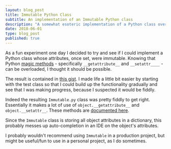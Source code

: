 ```yaml
---
layout: blog_post
title: Immutable Python Class
subtitle: An implementation of an Immutable Python class
description: "A somewhat esoteric implementation of a Python class overloads Python magic methods and creates immutable instances."
date: 2018-06-01
type: blog_post
published: true
---
```


As a fun experiment one day I decided to try and see if I could implement a Python class whose attributes, once set, were immutable. Knowing that Python [magic methods](https://rszalski.github.io/magicmethods/) - specifically `__getattribute__` and `__setattr____` - can be overloaded, I thought it should be possible.

The result is contained in [this gist](https://gist.github.com/robinrob/0947770700cfe09707917fd677af07ba). I made life a little bit easier by starting with the test class so that I could build up the functionality gradually and see that I was making progress, because I suspected it would be fiddly.

Indeed the resulting `Immutable.py` class was pretty fiddly to get right. Essentially it makes a lot of use of `object.__getattribute__` and `object.__setattr__`. These methods are [documented here](https://docs.python.org/3/reference/datamodel.html).

Since the `Immutable` class is storing all object attributes in a dictionary, this probably messes up auto-completion in an IDE on the object's attributes.

I probably wouldn't recommend using `Immutable` in a production project, but might be useful/fun to use in a personal project, as I do sometimes.

